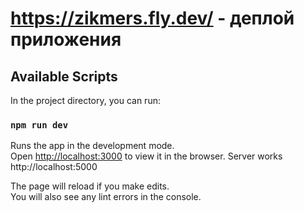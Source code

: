 # https://zikmers.fly.dev/ - деплой приложения

## Available Scripts

In the project directory, you can run:

### `npm run dev`

Runs the app in the development mode.\
Open [http://localhost:3000](http://localhost:3000) to view it in the browser.
Server works http://localhost:5000

The page will reload if you make edits.\
You will also see any lint errors in the console.
